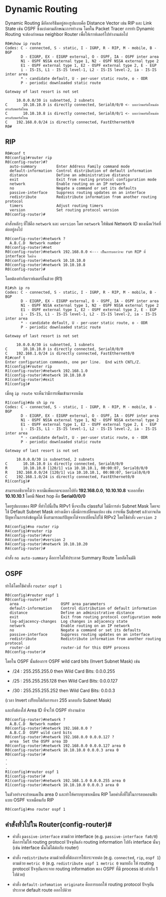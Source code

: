 # Dynamic Routing

Dynamic Routing มีอัลกอริธึมอยู่สองรูปแบบคือ Distance Vector เช่น RIP และ Link State เช่น OSPF ซึ่งแบ่งตามลักษณะการทำงาน โดยใน Packet Tracer การทำ Dynamic Routing จะต้องกำหนด neighbor Router เพื่อให้เราท์เตอร์ไปทำงานต่อไป

```
R0#show ip route 
Codes: C - connected, S - static, I - IGRP, R - RIP, M - mobile, B - BGP
       D - EIGRP, EX - EIGRP external, O - OSPF, IA - OSPF inter area
       N1 - OSPF NSSA external type 1, N2 - OSPF NSSA external type 2
       E1 - OSPF external type 1, E2 - OSPF external type 2, E - EGP
       i - IS-IS, L1 - IS-IS level-1, L2 - IS-IS level-2, ia - IS-IS inter area
       * - candidate default, U - per-user static route, o - ODR
       P - periodic downloaded static route

Gateway of last resort is not set

     10.0.0.0/30 is subnetted, 2 subnets
C       10.10.10.0 is directly connected, Serial0/0/0 <- บอกว่าพอร์ตไหนต่อตรงกับพอร์ตไหน
C       10.10.10.8 is directly connected, Serial0/0/1 <- บอกว่าพอร์ตไหนต่อตรงกับพอร์ตไหน
C    192.168.0.0/24 is directly connected, FastEthernet0/0
R0#
```

## RIP

```
R0#conf t
R0(config)#router rip
R0(config-router)#?
  auto-summary         Enter Address Family command mode
  default-information  Control distribution of default information
  distance             Define an administrative distance
  exit                 Exit from routing protocol configuration mode
  network              Enable routing on an IP network
  no                   Negate a command or set its defaults
  passive-interface    Suppress routing updates on an interface
  redistribute         Redistribute information from another routing protocol
  timers               Adjust routing timers
  version              Set routing protocol version
R0(config-router)#
```

คำสั่งหลักๆ ที่ใช้คือ ```network``` และ ```version``` โดย ```network``` ให้พิมพ์ Network ID ของเน็ตเวิร์คที่ต่ออยู่ลงไป

```
R0(config-router)#network ?
  A.B.C.D  Network number
R0(config-router)#net
R0(config-router)#network 192.168.0.0 <--- เป็นการบอกว่าจะ run RIP ที่ interface ใดบ้าง
R0(config-router)#network 10.10.10.0
R0(config-router)#network 10.10.10.8
R0(config-router)#
```

โดยต้องทำกับเราท์เตอร์อื่นด้วย (R1)

```	
R1#sh ip ro
Codes: C - connected, S - static, I - IGRP, R - RIP, M - mobile, B - BGP
       D - EIGRP, EX - EIGRP external, O - OSPF, IA - OSPF inter area
       N1 - OSPF NSSA external type 1, N2 - OSPF NSSA external type 2
       E1 - OSPF external type 1, E2 - OSPF external type 2, E - EGP
       i - IS-IS, L1 - IS-IS level-1, L2 - IS-IS level-2, ia - IS-IS inter area
       * - candidate default, U - per-user static route, o - ODR
       P - periodic downloaded static route

Gateway of last resort is not set

     10.0.0.0/30 is subnetted, 1 subnets
C       10.10.10.0 is directly connected, Serial0/0/0
C    192.168.1.0/24 is directly connected, FastEthernet0/0
R1#conf t
Enter configuration commands, one per line.  End with CNTL/Z.
R1(config)#router rip
R1(config-router)#network 192.168.1.0
R1(config-router)#network 10.10.10.0
R1(config-router)#exit
R1(config)#
```

เมื่อดู ```ip route``` จะเห็นว่ามีการเพิ่มเข้ามาจากเดิม

```
R1(config)#do sh ip ro
Codes: C - connected, S - static, I - IGRP, R - RIP, M - mobile, B - BGP
       D - EIGRP, EX - EIGRP external, O - OSPF, IA - OSPF inter area
       N1 - OSPF NSSA external type 1, N2 - OSPF NSSA external type 2
       E1 - OSPF external type 1, E2 - OSPF external type 2, E - EGP
       i - IS-IS, L1 - IS-IS level-1, L2 - IS-IS level-2, ia - IS-IS inter area
       * - candidate default, U - per-user static route, o - ODR
       P - periodic downloaded static route

Gateway of last resort is not set

     10.0.0.0/30 is subnetted, 2 subnets
C       10.10.10.0 is directly connected, Serial0/0/0
R       10.10.10.8 [120/1] via 10.10.10.1, 00:00:07, Serial0/0/0
R    192.168.0.0/24 [120/1] via 10.10.10.1, 00:00:07, Serial0/0/0
C    192.168.1.0/24 is directly connected, FastEthernet0/0
R1(config)#
```

สามารถอธิบายได้ว่า หากมีแพ็คเกตจะออกไปยัง **192.168.0.0**, **10.10.10.8** จะออกที่ขา **10.10.10.1** โดยมี Next hop คือ **Serial0/0/0**

โดยรูปแบบของ RIP ที่ทำไปนี้เป็น RIPv1 ซึ่งจะเป็น classful ไม่มีการส่ง Subnet Mask โดยจะใช้ Default Subnet Mask อย่างเดียว เมื่อมีการเปลี่ยนแปลง เช่น การเพิ่ม Subnet แล้วอาจเกิดปัญหาในการส่งข้อมูลได้ ซึ่งสามารถแก้ปัญหาได้จากเปลี่ยนไปใช้ RIPv2 โดยใช้คำสั่ง ```version 2```

```
R4(config)#no router rip
R4(config)#router rip
R4(config-router)#ver
R4(config-router)#version 2
R4(config-router)#network 10.10.10.20
R4(config-router)#
```

คำสั่ง ```no auto-summary``` คือการไม่ให้ประกาศ Summary Route โดยอัตโนมัติ

## OSPF

ทำได้โดยใช้คำสั่ง ```router ospf 1```

```
R0(config)#router ospf 1
R0(config-router)#?
  area                   OSPF area parameters
  default-information    Control distribution of default information
  distance               Define an administrative distance
  exit                   Exit from routing protocol configuration mode
  log-adjacency-changes  Log changes in adjacency state
  network                Enable routing on an IP network
  no                     Negate a command or set its defaults
  passive-interface      Suppress routing updates on an interface
  redistribute           Redistribute information from another routing protocol
  router-id              router-id for this OSPF process
R0(config-router)#
```

โดยใน OSPF นั้นต้องการ OSPF wild card bits (Invert Subnet Mask) เช่น

- /24 : 255.255.255.0 then Wild Card Bits: 0.0.0.255

- /25 : 255.255.255.128 then Wild Card Bits: 0.0.0.127

- /30 : 255.255.255.252 then Wild Card Bits: 0.0.0.3

(เวลา Invert เปรียบได้กับการเอา 255 มาลบกับ Subnet Mask)

และยังต้องใส่ Area ID ที่จะให้ OSPF ทำงานด้วย

```
R0(config-router)#network ?
  A.B.C.D  Network number
R0(config-router)#network 192.168.0.0 ?
  A.B.C.D  OSPF wild card bits
R0(config-router)#network 192.168.0.0 0.0.0.127 ?
  area  Set the OSPF area ID
R0(config-router)#network 192.168.0.0 0.0.0.127 area 0
R0(config-router)#network 10.10.10.0 0.0.0.3 area 0
R0(config-router)#
.
.
.
R1(config)#router ospf 1
R1(config-router)#
R1(config-router)#network 192.168.1.0 0.0.0.255 area 0
R1(config-router)#network 10.10.10.0 0.0.0.3 area 0
```

ในตัวอย่างจะกำหนดเป็น area 0 และทำให้ครบทุกขาเหมือน RIP โดยคำสั่งที่ใช้ในการลบคอนฟิกแบบ OSPF จะเหมือนกับ RIP

```
R0(config)#no router ospf 1
```

## คำสั่งทั่วไปใน Router(config-router)&#35;

- คำสั่ง ```passive-interface``` ตามด้วย interface (e.g. ```passive-interface fa0/0```) คือการไม่ให้ routing protocol ปัจจุบันส่ง routing information ไปยัง interface นั้นๆ (เช่น interface นั้นไม่ได้ต่อกับ router)

- คำสั่ง ```redistribute``` ตามด้วยสิ่งที่ต้องการให้กระจายต่อ (e.g. ```connected```, ```rip```, ```ospf 1```) ตามด้วย ```metric 0``` (e.g. ```redistribute ospf 1 metric 0``` หมายถึง ให้ routing protocol ปัจจุบันกระจาย routing information ของ OSPF ที่มี process id เท่ากับ 1 ไปด้วย)

- คำสั่ง ```default-infomation originate``` คือการบอกให้ routing protocol ปัจจุบันประกาศ default route ออกไปด้วย
